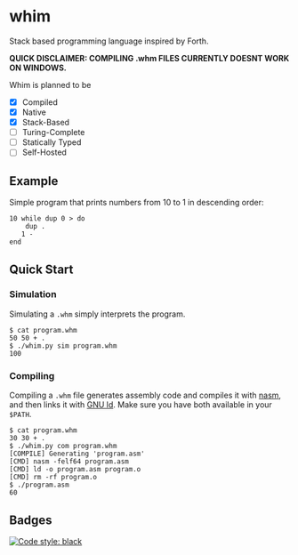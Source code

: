 # whim

 Stack based programming language inspired by Forth.
 
 **QUICK DISCLAIMER: COMPILING .whm FILES CURRENTLY DOESNT WORK ON WINDOWS.** 

 Whim is planned to be
 - [x] Compiled
 - [x] Native
 - [x] Stack-Based
 - [ ] Turing-Complete
 - [ ] Statically Typed
 - [ ] Self-Hosted

## Example

 Simple program that prints numbers from 10 to 1 in descending order:

 ```whim
 10 while dup 0 > do
     dup .
    1 -
 end
 ```

## Quick Start

### Simulation

 Simulating a `.whm` simply interprets the program.

 ```console
 $ cat program.whm
 50 50 + .
 $ ./whim.py sim program.whm
 100
 ```

### Compiling

 Compiling a `.whm` file generates assembly code and compiles it with [nasm](https://www.nasm.us), and then links it with [GNU ld](https://www.gnu.org/software/binutils/). Make sure you have both available in your `$PATH`.

 ```console
 $ cat program.whm
 30 30 + .
 $ ./whim.py com program.whm
 [COMPILE] Generating 'program.asm'
 [CMD] nasm -felf64 program.asm
 [CMD] ld -o program.asm program.o
 [CMD] rm -rf program.o
 $ ./program.asm
 60
 ```

## Badges

 [![Code style: black](https://img.shields.io/badge/code%20style-black-000000.svg)](https://github.com/psf/black)
